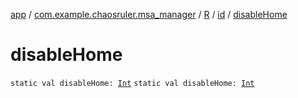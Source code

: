 [app](../../../index.md) / [com.example.chaosruler.msa_manager](../../index.md) / [R](../index.md) / [id](index.md) / [disableHome](.)

# disableHome

`static val disableHome: `[`Int`](https://kotlinlang.org/api/latest/jvm/stdlib/kotlin/-int/index.html)
`static val disableHome: `[`Int`](https://kotlinlang.org/api/latest/jvm/stdlib/kotlin/-int/index.html)